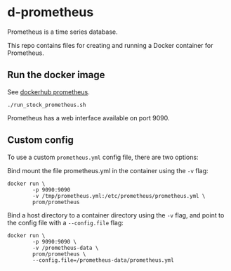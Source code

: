 # d-prometheus

Prometheus is a time series database.

This repo contains files for creating and running 
a Docker container for Prometheus. 

## Run the docker image

See [dockerhub prometheus](https://hub.docker.com/r/prom/prometheus/).

```
./run_stock_prometheus.sh
```

Prometheus has a web interface available on port 9090.

## Custom config

To use a custom `prometheus.yml` config file, there are two options:

Bind mount the file prometheus.yml in the container using the `-v` flag:

```
docker run \
        -p 9090:9090 
        -v /tmp/prometheus.yml:/etc/prometheus/prometheus.yml \
        prom/prometheus
```

Bind a host directory to a container directory using the `-v` flag, and point to the config file with a `--config.file` flag:

```
docker run \
        -p 9090:9090 \
        -v /prometheus-data \
        prom/prometheus \
        --config.file=/prometheus-data/prometheus.yml
```

